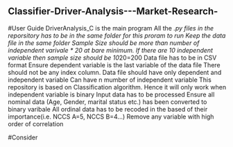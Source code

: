 ## Classifier-Driver-Analysis---Market-Research-

#User Guide
DriverAnalysis_C is the main program
All the *.py files in the reporsitory has to be in the same folder for this proram to run
Keep the data file in the same folder
Sample Size should be more than number of independent varivale * 20 at bare minimum. If there are 10 independent variable then sample size should be 10*20=200
Data file has to be in CSV format
Ensure dependent variable is the last variable of the data file
There should not be any index column. Data file should have only dependent and independent variable
Can have n mumber of independent variable
This repository is based on Classification algorithm. Hence it will only work when independent variable is binary
Input data has to be processed
Ensure all nominal data (Age, Gender, marital status etc.) has been converted to binary varibale 
All ordinal data has to be recoded in the based of their importance(i.e. NCCS A=5, NCCS B=4...)
Remove any variable with high order of correlation


#Consider
